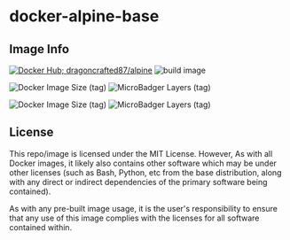 # docker-alpine-base

## Image Info

[![Docker Hub; dragoncrafted87/alpine](https://img.shields.io/badge/Docker%20Hub-dragoncrafted87%2Falpine-green.svg)](https://hub.docker.com/r/dragoncrafted87/alpine)
![build image](https://github.com/DragonCrafted87/docker-alpine-base/workflows/build%20image/badge.svg?branch=master)

![Docker Image Size (tag)](https://img.shields.io/docker/image-size/dragoncrafted87/alpine/latest?label=image%20size%20%28latest%29)
![MicroBadger Layers (tag)](https://img.shields.io/microbadger/layers/dragoncrafted87/alpine/latest)

![Docker Image Size (tag)](https://img.shields.io/docker/image-size/dragoncrafted87/alpine/edge?label=image%20size%20%28edge%29)
![MicroBadger Layers (tag)](https://img.shields.io/microbadger/layers/dragoncrafted87/alpine/edge)

## License

This repo/image is licensed under the MIT License.
However, As with all Docker images, it likely also contains other software
which may be under other licenses (such as Bash, Python, etc from the base
distribution, along with any direct or indirect dependencies of the
primary software being contained).

As with any pre-built image usage, it is the user's responsibility to ensure
that any use of this image complies with the licenses for all software
contained within.
